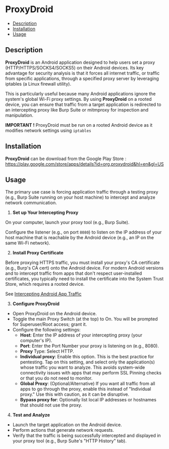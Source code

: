 # ProxyDroid
- [Description](#description)
- [Installation](#installation)
- [Usage](#usage)

## Description

**ProxyDroid** is an Android application designed to help users set a proxy (HTTP/HTTPS/SOCKS4/SOCKS5) on their Android devices. Its key advantage for security analysis is that it forces all internet traffic, or traffic from specific applications, through a specified proxy server by leveraging iptables (a Linux firewall utility).

This is particularly useful because many Android applications ignore the system's global Wi-Fi proxy settings. By using **ProxyDroid** on a rooted device, you can ensure that traffic from a target application is redirected to an intercepting proxy like Burp Suite or mitmproxy for inspection and manipulation.

**IMPORTANT !** ProxyDroid must be run on a rooted Android device as it modifies network settings using `iptables`

## Installation

**ProxyDroid** can be download from the Google Play Store : https://play.google.com/store/apps/details?id=org.proxydroid&hl=en&gl=US

## Usage

The primary use case is forcing application traffic through a testing proxy (e.g., Burp Suite running on your host machine) to intercept and analyze network communication.

1. **Set up Your Intercepting Proxy**

On your computer, launch your proxy tool (e.g., Burp Suite).

Configure the listener (e.g., on port `8080`) to listen on the IP address of your host machine that is reachable by the Android device (e.g., an IP on the same Wi-Fi network).

2. **Install Proxy Certificate**

Before proxying HTTPS traffic, you must install your proxy's CA certificate (e.g., Burp's CA cert) onto the Android device. For modern Android versions and to intercept traffic from apps that don't respect user-installed certificates, you typically need to install the certificate into the System Trust Store, which requires a rooted device.

See [Intercepting Android App Traffic](../guides/intercepting-android-app-traffic.md)

3. **Configure ProxyDroid**

- Open ProxyDroid on the Android device.
- Toggle the main Proxy Switch (at the top) to On. You will be prompted for Superuser/Root access; grant it.
- Configure the following settings:
  - **Host**: Enter the IP address of your intercepting proxy (your computer's IP).
  - **Port**: Enter the Port Number your proxy is listening on (e.g., 8080).
  - **Proxy** Type: Select HTTP.
  - **Individual proxy**: Enable this option. This is the best practice for pentesting. Tap on this setting, and select only the application(s) whose traffic you want to analyze. This avoids system-wide connectivity issues with apps that may perform SSL Pinning checks or that you do not need to monitor.
  - **Global Proxy**: (Optional/Alternative) If you want all traffic from all apps to go through the proxy, enable this instead of "Individual proxy." Use this with caution, as it can be disruptive.
  - **Bypass proxy for**: Optionally list local IP addresses or hostnames that should not use the proxy.

4. **Test and Analyze**

- Launch the target application on the Android device.
- Perform actions that generate network requests.
- Verify that the traffic is being successfully intercepted and displayed in your proxy tool (e.g., Burp Suite's "HTTP History" tab).
